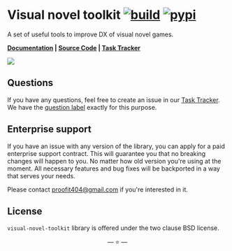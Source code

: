 # Visual novel toolkit [![build](https://img.shields.io/github/workflow/status/proofit404/visual-novel-toolkit/release?style=flat-square)](https://github.com/proofit404/visual-novel-toolkit/actions/workflows/release.yml?query=branch%3Arelease) [![pypi](https://img.shields.io/pypi/v/visual-novel-toolkit?style=flat-square)](https://pypi.org/project/visual-novel-toolkit)

A set of useful tools to improve DX of visual novel games.

**[Documentation](https://proofit404.github.io/visual-novel-toolkit) |
[Source Code](https://github.com/proofit404/visual-novel-toolkit) |
[Task Tracker](https://github.com/proofit404/visual-novel-toolkit/issues)**

![](index.jpg)

## Questions

If you have any questions, feel free to create an issue in our
[Task Tracker](https://github.com/proofit404/visual-novel-toolkit/issues). We
have the
[question label](https://github.com/proofit404/visual-novel-toolkit/issues?q=is%3Aopen+is%3Aissue+label%3Aquestion)
exactly for this purpose.

## Enterprise support

If you have an issue with any version of the library, you can apply for a paid
enterprise support contract. This will guarantee you that no breaking changes
will happen to you. No matter how old version you're using at the moment. All
necessary features and bug fixes will be backported in a way that serves your
needs.

Please contact [proofit404@gmail.com](mailto:proofit404@gmail.com) if you're
interested in it.

## License

`visual-novel-toolkit` library is offered under the two clause BSD license.

<p align="center">&mdash; ⭐ &mdash;</p>
